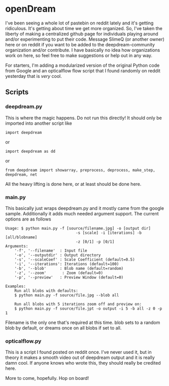 # openDream

I've been seeing a whole lot of pastebin on reddit lately and it's getting ridiculous. It's getting about time we get more organized. So, I've taken the liberty of making a centralized github page for individuals playing around and/or experimenting to put their code. Message SlimeQ (or another owner) here or on reddit if you want to be added to the deepdream-community organization and/or contribute. I have basically no idea how organizations work on here, so feel free to make suggestions or help out in any way. 

For starters, I'm adding a modularized version of the original Python code from Google and an opticalflow flow script that I found randomly on reddit yesterday that is *very* cool.

## Scripts
### deepdream.py
This is where the magic happens. Do not run this directly! It should only be imported into another script like

    import deepdream

or

    import deepdream as dd
  
or

    from deepdream import showarray, preprocess, deprocess, make_step, deepdream, net
    
All the heavy lifting is done here, or at least should be done here.

### main.py
This basically just wraps deepdream.py and it mostly came from the google sample. Additionally it adds much needed argument support. The current options are as follows

	Usage: $ python main.py -f [source/filename.jpg] -o [output dir] 
                                   -s [scale] -i [iterations] -b [all/blobname] 
		                           -z [0/1] -p [0/1]
	Arguments:
		'-f', '--filename'  : Input file
		'-o', '--outputdir' : Output directory
		'-s', '--scaleCoef' : Scale Coefficient (default=0.5)
		'-i', '--iterations': Iterations (default=100)
		'-b', '--blob'      : Blob name (default=random)
		'-z', '--zoom'       : Zoom (default=0)
		'-p', '--preview'   : Preview Window (default=0)
    
    Examples:
	    Run all blobs with defaults:
    	$ python main.py -f source/file.jpg --blob all
    	
    	Run all blobs with 5 iterations zoom off and preview on:
    	$ python main.py -f source/file.jpt -o output -i 5 -b all -z 0 -p 1
    	    
Filename is the only one that's required at this time. blob sets to a random blob by default, or dreams once on all blobs if set to all.

### opticalflow.py
This is a script I found posted on reddit once. I've never used it, but in theory it makes a smooth video out of deepdream output and it is really damn cool. If anyone knows who wrote this, they should really be credited here.

More to come, hopefully. Hop on board!
